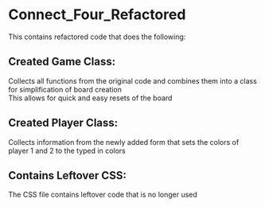 # Connect_Four_Refactored
This contains refactored code that does the following:
## Created Game Class:
Collects all functions from the original code and combines them into a class for simplification of board creation  
This allows for quick and easy resets of the board  
## Created Player Class:
Collects information from the newly added form that sets the colors of player 1 and 2 to the typed in colors  
## Contains Leftover CSS:
The CSS file contains leftover code that is no longer used
